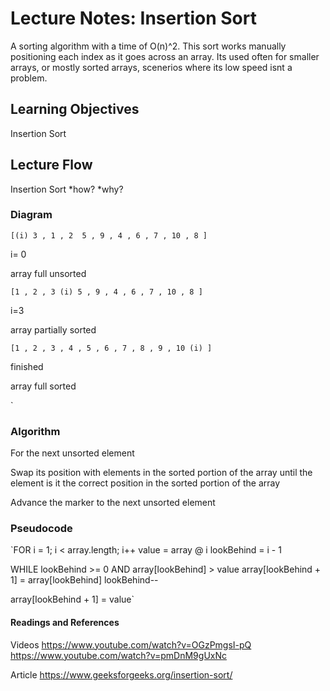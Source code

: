# Lecture Notes: Insertion Sort
A sorting algorithm with a time of O(n)^2. This sort works manually positioning each index as it goes across an array.
Its used often for smaller arrays, or mostly sorted arrays, scenerios where its low speed isnt a problem. 

## Learning Objectives
Insertion Sort

## Lecture Flow
Insertion Sort
*how?
*why? 

### Diagram
`[(i) 3 , 1 , 2  5 , 9 , 4 , 6 , 7 , 10 , 8 ]`

i= 0

array full unsorted


`[1 , 2 , 3 (i) 5 , 9 , 4 , 6 , 7 , 10 , 8 ]`


 i=3

array partially sorted

`[1 , 2 , 3 , 4 , 5 , 6 , 7 , 8 , 9 , 10 (i) ]`

finished

array full sorted     

`
### Algorithm
For the next unsorted element

Swap its position with elements in the sorted portion of the array until the element is it the correct position in the sorted portion of the array

Advance the marker to the next unsorted element

### Pseudocode

`FOR i = 1; i < array.length; i++
value = array @ i
lookBehind = i - 1

WHILE lookBehind >= 0 AND array[lookBehind] > value
array[lookBehind + 1] = array[lookBehind]
lookBehind--

array[lookBehind + 1] = value`


#### Readings and References
Videos
https://www.youtube.com/watch?v=OGzPmgsI-pQ
https://www.youtube.com/watch?v=pmDnM9gUxNc

Article
https://www.geeksforgeeks.org/insertion-sort/
